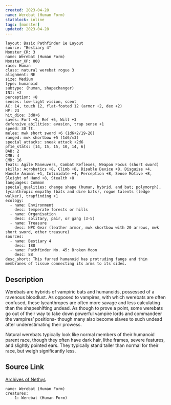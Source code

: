 ```yaml
---
created: 2023-04-28
name: Werebat (Human Form)
statblock: inline
tags: [monster]
updated: 2023-04-28
---
```

```statblock
layout: Basic Pathfinder 1e Layout
source: "Bestiary 4"
Monster_CR: 3
name: Werebat (Human Form)
Monster_XP: 800
race: Human
class: natural werebat rogue 3
alignment: NE
size: Medium
type: humanoid
subtype: (human, shapechanger)
INI: +2
perception: +8
senses: low-light vision, scent
AC: 14, touch 12, flat-footed 12 (armor +2, dex +2)
HP: 23
hit_dice: 3d8+6
saves: Fort +3, Ref +5, Will +3
defensive_abilities: evasion, trap sense +1
speed: 30 ft.
melee: mwk short sword +6 (1d6+2/19-20)
ranged: mwk shortbow +5 (1d6/×3)
special_attacks: sneak attack +2d6
pf1e_stats: [14, 15, 15, 10, 14, 6]
BAB: 2
CMB: 4
CMD: 16
feats: Agile Maneuvers, Combat Reflexes, Weapon Focus (short sword)
skills: Acrobatics +8, Climb +8, Disable Device +8, Disguise +4, Handle Animal +1, Intimidate +4, Perception +8, Sense Motive +8, Sleight of Hand +8, Stealth +8
languages: Common
special_qualities: change shape (human, hybrid, and bat; polymorph), lycanthropic empathy (bats and dire bats), rogue talents (ledge walker), trapfinding +1
ecology:
  - name: Environment
    desc: temperate forests or hills
  - name: Organisation
    desc: solitary, pair, or gang (3-5)
  - name: Treasure
    desc: NPC Gear (leather armor, mwk shortbow with 20 arrows, mwk short sword, other treasure)
sources:
  - name: Bestiary 4
    desc: 188
  - name: Pathfinder No. 45: Broken Moon
    desc: 88
desc_short: This furred humanoid has protruding fangs and thin membranes of tissue connecting its arms to its sides.
```
## Description
Werebats are hybrids of vampiric bats and humanoids, possessed of a ravenous bloodlust. As opposed to vampires, with which werebats are often confused, these lycanthropes are often more savage and less calculating than the shapeshifting undead. As though to prove a point, some werebats go out of their way to take down powerful vampire lords and commandeer the vampires’ positions- though many also become slaves to such undead after underestimating their prowess.

Natural werebats typically look like normal members of their humanoid parent race, though they often have dark hair, lithe frames, severe features, and slightly pointed ears. They typically stand taller than normal for their race, but weigh significantly less.
## Source Link
[Archives of Nethys](https://aonprd.com/MonsterDisplay.aspx?ItemName=Werebat%20(Human%20Form))
```encounter-table
name: Werebat (Human Form)
creatures:
  - 1: Werebat (Human Form)
```
